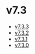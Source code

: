 # v7.3

- [v7.3.3](v7.3.3.ja.md)
- [v7.3.2](v7.3.2.ja.md)
- [v7.3.1](v7.3.1.ja.md)
- [v7.3.0](v7.3.0.ja.md)
